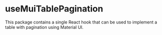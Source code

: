 # useMuiTablePagination

This package contains a single React hook that can be used to implement a table with pagination using Material UI.
